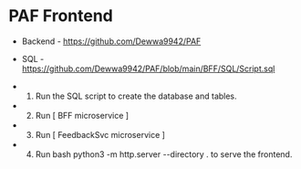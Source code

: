# PAF Frontend

+ Backend - https://github.com/Dewwa9942/PAF
+ SQL - https://github.com/Dewwa9942/PAF/blob/main/BFF/SQL/Script.sql

+ 1. Run the SQL script to create the database and tables.
+ 2. Run [ BFF microservice ]
+ 3. Run [ FeedbackSvc microservice ]
+ 4. Run bash python3 -m http.server --directory . to serve the frontend.

